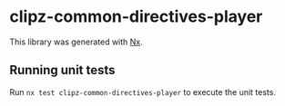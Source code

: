 # clipz-common-directives-player

This library was generated with [Nx](https://nx.dev).

## Running unit tests

Run `nx test clipz-common-directives-player` to execute the unit tests.

